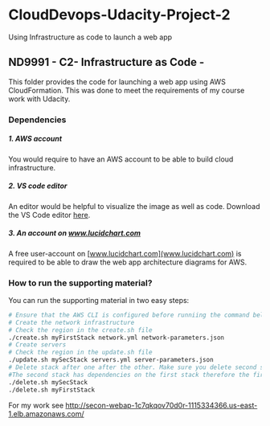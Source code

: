 # CloudDevops-Udacity-Project-2
Using Infrastructure as code to launch a web app 
## ND9991 - C2- Infrastructure as Code -
This folder provides the code for launching a web app using AWS CloudFormation. This was done to meet the requirements of my course work with Udacity.


### Dependencies
##### 1. AWS account
You would require to have an AWS account to be able to build cloud infrastructure.

##### 2. VS code editor
An editor would be helpful to visualize the image as well as code. Download the VS Code editor [here](https://code.visualstudio.com/download).

##### 3. An account on www.lucidchart.com
A free user-account on [www.lucidchart.com](www.lucidchart.com) is required to be able to draw the web app architecture diagrams for AWS.


### How to run the supporting material?
You can run the supporting material in two easy steps:
```bash
# Ensure that the AWS CLI is configured before runniing the command below
# Create the network infrastructure
# Check the region in the create.sh file
./create.sh myFirstStack network.yml network-parameters.json
# Create servers
# Check the region in the update.sh file
./update.sh mySecStack servers.yml server-parameters.json
# Delete stack after one after the other. Make sure you delete second stack before the first stack. 
#The second stack has dependencies on the first stack therefore the first cannot be deleted.
./delete.sh mySecStack
./delete.sh myFirstStack
```

For my work see http://secon-webap-1c7qkqov70d0r-1115334366.us-east-1.elb.amazonaws.com/

